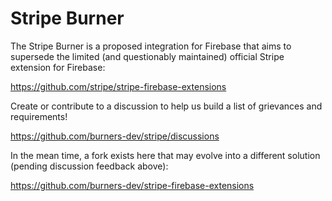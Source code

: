 # Stripe Burner

The Stripe Burner is a proposed integration for Firebase that aims to supersede the limited (and questionably maintained) official Stripe extension for Firebase:

https://github.com/stripe/stripe-firebase-extensions

Create or contribute to a discussion to help us build a list of grievances and requirements!

https://github.com/burners-dev/stripe/discussions

In the mean time, a fork exists here that may evolve into a different solution (pending discussion feedback above):

https://github.com/burners-dev/stripe-firebase-extensions
